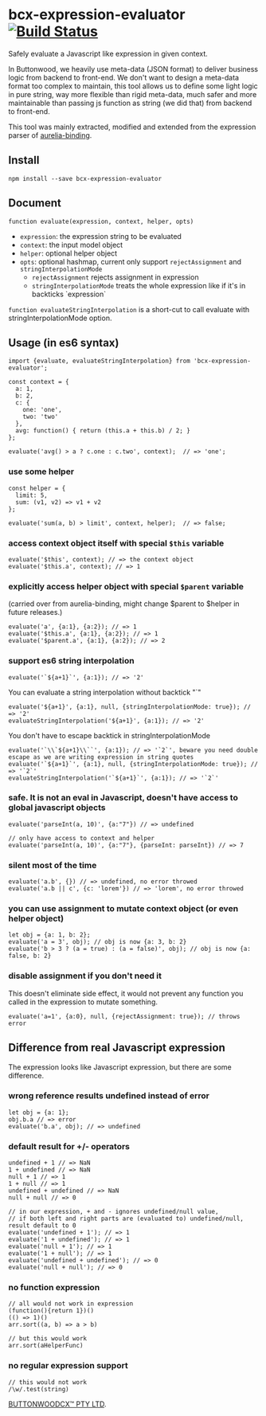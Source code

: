 # bcx-expression-evaluator [![Build Status](https://travis-ci.org/buttonwoodcx/bcx-expression-evaluator.svg?branch=master)](https://travis-ci.org/buttonwoodcx/bcx-expression-evaluator)

Safely evaluate a Javascript like expression in given context.

In Buttonwood, we heavily use meta-data (JSON format) to deliver business logic from backend to front-end. We don't want to design a meta-data format too complex to maintain, this tool allows us to define some light logic in pure string, way more flexible than rigid meta-data, much safer and more maintainable than passing js function as string (we did that) from backend to front-end.

This tool was mainly extracted, modified and extended from the expression parser of [aurelia-binding](https://github.com/aurelia/binding).

## Install

    npm install --save bcx-expression-evaluator

## Document

`function evaluate(expression, context, helper, opts)`

  * `expression`: the expression string to be evaluated
  * `context`: the input model object
  * `helper`: optional helper object
  * `opts`: optional hashmap, current only support `rejectAssignment` and `stringInterpolationMode`
    * `rejectAssignment` rejects assignment in expression
    * `stringInterpolationMode` treats the whole expression like if it's in backticks \`expression\`

`function evaluateStringInterpolation` is a short-cut to call evaluate with stringInterpolationMode option.

## Usage (in es6 syntax)

    import {evaluate, evaluateStringInterpolation} from 'bcx-expression-evaluator';

    const context = {
      a: 1,
      b: 2,
      c: {
        one: 'one',
        two: 'two'
      },
      avg: function() { return (this.a + this.b) / 2; }
    };

    evaluate('avg() > a ? c.one : c.two', context);  // => 'one';


### use some helper

    const helper = {
      limit: 5,
      sum: (v1, v2) => v1 + v2
    };

    evaluate('sum(a, b) > limit', context, helper);  // => false;

### access context object itself with special `$this` variable

    evaluate('$this', context); // => the context object
    evaluate('$this.a', context); // => 1

### explicitly access helper object with special `$parent` variable
(carried over from aurelia-binding, might change $parent to $helper in future releases.)

    evaluate('a', {a:1}, {a:2}); // => 1
    evaluate('$this.a', {a:1}, {a:2}); // => 1
    evaluate('$parent.a', {a:1}, {a:2}); // => 2

### support es6 string interpolation

    evaluate('`${a+1}`', {a:1}); // => '2'

You can evaluate a string interpolation without backtick "`"

    evaluate('${a+1}', {a:1}, null, {stringInterpolationMode: true}); // => '2'
    evaluateStringInterpolation('${a+1}', {a:1}); // => '2'

You don't have to escape backtick in stringInterpolationMode

    evaluate('`\\`${a+1}\\``', {a:1}); // => '`2`', beware you need double escape as we are writing expression in string quotes
    evaluate('`${a+1}`', {a:1}, null, {stringInterpolationMode: true}); // => '`2`'
    evaluateStringInterpolation('`${a+1}`', {a:1}); // => '`2`'

### safe. It is not an eval in Javascript, doesn't have access to global javascript objects

    evaluate('parseInt(a, 10)', {a:"7"}) // => undefined

    // only have access to context and helper
    evaluate('parseInt(a, 10)', {a:"7"}, {parseInt: parseInt}) // => 7

### silent most of the time

    evaluate('a.b', {}) // => undefined, no error throwed
    evaluate('a.b || c', {c: 'lorem'}) // => 'lorem', no error throwed

### you can use assignment to mutate context object (or even helper object)

    let obj = {a: 1, b: 2};
    evaluate('a = 3', obj); // obj is now {a: 3, b: 2}
    evaluate('b > 3 ? (a = true) : (a = false)', obj); // obj is now {a: false, b: 2}

### disable assignment if you don't need it
This doesn't eliminate side effect, it would not prevent any function you called in the expression to mutate something.

    evaluate('a=1', {a:0}, null, {rejectAssignment: true}); // throws error

## Difference from real Javascript expression
The expression looks like Javascript expression, but there are some difference.

### wrong reference results undefined instead of error

    let obj = {a: 1};
    obj.b.a // => error
    evaluate('b.a', obj); // => undefined

### default result for +/- operators

    undefined + 1 // => NaN
    1 + undefined // => NaN
    null + 1 // => 1
    1 + null // => 1
    undefined + undefined // => NaN
    null + null // => 0

    // in our expression, + and - ignores undefined/null value,
    // if both left and right parts are (evaluated to) undefined/null, result default to 0
    evaluate('undefined + 1'); // => 1
    evaluate('1 + undefined'); // => 1
    evaluate('null + 1'); // => 1
    evaluate('1 + null'); // => 1
    evaluate('undefined + undefined'); // => 0
    evaluate('null + null'); // => 0

### no function expression

    // all would not work in expression
    (function(){return 1})()
    (() => 1)()
    arr.sort((a, b) => a > b)

    // but this would work
    arr.sort(aHelperFunc)

### no regular expression support

    // this would not work
    /\w/.test(string)

[BUTTONWOODCX™ PTY LTD](http://www.buttonwood.com.au).
